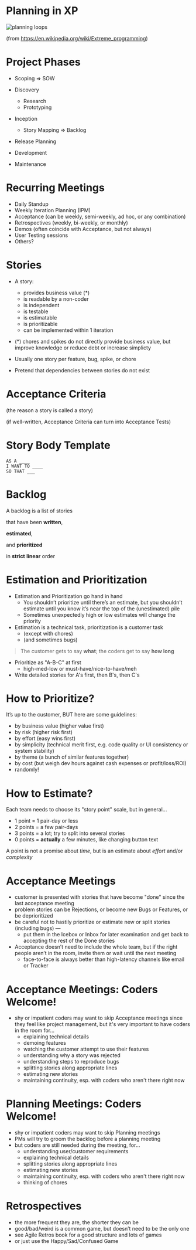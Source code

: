 # Planning in XP

![planning loops](planning_loops.svg)

(from <https://en.wikipedia.org/wiki/Extreme_programming>)

# Project Phases

* Scoping => SOW

* Discovery
  * Research
  * Prototyping 

* Inception
  * Story Mapping => Backlog

* Release Planning
* Development
* Maintenance

# Recurring Meetings

*  Daily Standup
*  Weekly Iteration Planning (IPM)
*  Acceptance (can be weekly, semi-weekly, ad hoc, or any combination)
*  Retrospectives (weekly, bi-weekly, or monthly)
*  Demos (often coincide with Acceptance, but not always)
*  User Testing sessions
* Others?

# Stories

* A story:
  * provides business value (*)
  * is readable by a non-coder
  * is independent
  * is testable
  * is estimatable
  * is prioritizable
  * can be implemented within 1 iteration
  
* (*) chores and spikes do not directly provide business value, but improve knowledge or reduce debt or increase simplicty
  
* Usually one story per feature, bug, spike, or chore
* Pretend that dependencies between stories do not exist

# Acceptance Criteria

(the reason a story is called a story)

(if well-written, Acceptance Criteria can turn into Acceptance Tests)

# Story Body Template

```
AS A ____
I WANT TO ____
SO THAT ___
```

# Backlog

A backlog is a list of stories

that have been **written**, 

**estimated**, 

and **prioritized** 

in **strict** **linear** order


# Estimation and Prioritization

* Estimation and Prioritization go hand in hand
  * You shouldn’t prioritize until there’s an estimate, but you shouldn’t estimate until you know it’s near the top of the (unestimated) pile
  * Sometimes unexpectedly high or low estimates will change the priority
* Estimation is a technical task, prioritization is a customer task
  * (except with chores)
  * (and sometimes bugs)
  
> The customer gets to say **what**; the coders get to say **how long**
  
* Prioritize as "A-B-C" at first
  * high-med-low or must-have/nice-to-have/meh
* Write detailed stories for A's first, then B's, then C's

# How to Prioritize?

It’s up to the customer, BUT here are some guidelines:

* by business value (higher value first)
* by risk (higher risk first)
* by effort (easy wins first)
* by simplicity (technical merit first, e.g. code quality or UI consistency or system stability)
* by theme (a bunch of similar features together)
* by cost (but weigh dev hours against cash expenses or profit/loss/ROI)
* randomly!

# How to Estimate?

Each team needs to choose its "story point" scale, but in general...

* 1 point = 1 pair-day or less
* 2 points = a few pair-days
* 3 points = a lot; try to split into several stories
* 0 points = **actually** a few minutes, like changing button text

A point is not a promise about *time*, but is an estimate about *effort* and/or *complexity* 

# Acceptance Meetings

* customer is presented with stories that have become "done" since the last acceptance meeting
* problem stories can be Rejections, or become new Bugs or Features, or be deprioritized
* be careful not to hastily prioritize or estimate new or split stories (including bugs) —
  * put them in the Icebox or Inbox for later examination and get back to accepting the rest of the Done stories
* Acceptance doesn’t need to include the whole team, but if the right people aren’t in the room, invite them or wait until the next meeting
  * face-to-face is always better than high-latency channels like email or Tracker

# Acceptance Meetings: Coders Welcome!

* shy or impatient coders may want to skip Acceptance meetings since they feel like project management, but it's very important to have coders in the room for...
     * explaining technical details
     * demoing features
     * watching the customer attempt to use their features
     * understanding why a story was rejected
     * understanding steps to reproduce bugs
     * splitting stories along appropriate lines
     * estimating new stories
     * maintaining continuity, esp. with coders who aren't there right now

# Planning Meetings: Coders Welcome!

* shy or impatient coders may want to skip Planning meetings
* PMs will try to groom the backlog before a planning meeting
* but coders are still needed during the meeting, for...
  * understanding user/customer requirements
  * explaining technical details
  * splitting stories along appropriate lines
  * estimating new stories
  * maintaining continuity, esp. with coders who aren't there right now
  * thinking of chores

# Retrospectives

* the more frequent they are, the shorter they can be
* good/bad/weird is a common game, but doesn’t need to be the only one
* see Agile Retros book for a good structure and lots of games
* or just use the Happy/Sad/Confused Game
